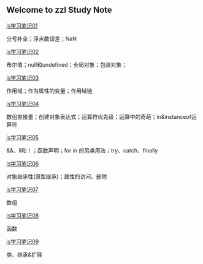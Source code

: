 ## Welcome to zzl Study Note

[js学习笔记01](./js_markdown_01)

分号补全；浮点数误差；NaN

[js学习笔记02](./js_markdown_02)

布尔值；null和undefined；全局对象；包装对象；

[js学习笔记03](./js_markdown_03)

作用域；作为属性的变量；作用域链

[js学习笔记04](./js_markdown_04)

数组直接量；创建对象表达式；运算符优先级；运算中的奇葩；in&instanceof运算符

[js学习笔记05](./js_markdown_05)

&&、ll和！；函数声明；for in 的另类用法；try、catch、finally

[js学习笔记06](./js_markdown_06)

对象继承性(原型继承)；属性的访问、删除

[js学习笔记07](./js_markdown_07)

数组

[js学习笔记08](./js_markdown_08)

函数

[js学习笔记09](./js_markdow_o9)

类、继承&扩展